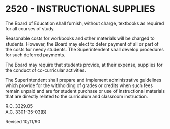 2520 - INSTRUCTIONAL SUPPLIES
=============================

The Board of Education shall furnish, without charge, textbooks as
required for all courses of study.

Reasonable costs for workbooks and other materials will be charged to
students. However, the Board may elect to defer payment of all or part
of the costs for needy students. The Superintendent shall develop
procedures for such deferred payments.

The Board may require that students provide, at their expense, supplies
for the conduct of co-curricular activities.

The Superintendent shall prepare and implement administrative guidelines
which provide for the withholding of grades or credits when such fees
remain unpaid and are for student purchase or use of instructional
materials that are directly related to the curriculum and classroom
instruction.

R.C. 3329.05\
 A.C. 3301-35-03(B)

Revised 10/11/90
